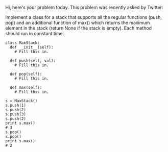 Hi, here's your problem today. This problem was recently asked by Twitter:

Implement a class for a stack that supports all the regular functions (push, pop) and an additional function of max() which returns the maximum element in the stack (return None if the stack is empty). Each method should run in constant time.
```
class MaxStack:
  def __init__(self):
    # Fill this in.

  def push(self, val):
    # Fill this in.

  def pop(self):
    # Fill this in.

  def max(self):
    # Fill this in.

s = MaxStack()
s.push(1)
s.push(2)
s.push(3)
s.push(2)
print s.max()
# 3
s.pop()
s.pop()
print s.max()
# 2
```